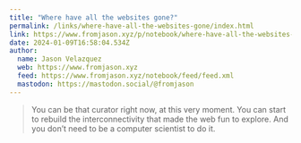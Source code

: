 ```yaml
---
title: "Where have all the websites gone?"
permalink: /links/where-have-all-the-websites-gone/index.html
link: https://www.fromjason.xyz/p/notebook/where-have-all-the-websites-gone/
date: 2024-01-09T16:58:04.534Z
author:
  name: Jason Velazquez
  web: https://www.fromjason.xyz
  feed: https://www.fromjason.xyz/notebook/feed/feed.xml
  mastodon: https://mastodon.social/@fromjason
---
```


> You can be that curator right now, at this very moment. You can start to rebuild the interconnectivity that made the web fun to explore. And you don’t need to be a computer scientist to do it.
